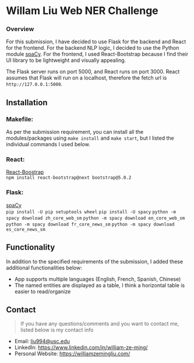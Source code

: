 # Willam Liu Web NER Challenge

### Overview
For this submission, I have decided to use Flask for the backend and React for the frontend.  For the backend NLP logic, I decided to use the Python module [spaCy](https://spacy.io/).  For the frontend, I used React-Bootstrap because I find their UI library to be lightweight and visually appealing.  

The Flask server runs on port 5000, and React runs on port 3000.  React assumes that Flask will run on a localhost, therefore the fetch url is `http://127.0.0.1:5000`.


## Installation
### Makefile:
As per the submission requirement, you can install all the modules/packages using `make install` and  `make start`, but I listed the individual commands I used below.

### React:
[React-Boostrap](https://react-bootstrap.github.io/)\
`npm install react-bootstrap@next bootstrap@5.0.2`

### Flask:
[spaCy](https://spacy.io/)\
`pip install -U pip setuptools wheel`
`pip install -U spacy`
`python -m spacy download zh_core_web_sm`
`python -m spacy download en_core_web_sm`
`python -m spacy download fr_core_news_sm`
`python -m spacy download es_core_news_sm`

## Functionality
In addition to the specified requirements of the submission, I added these additional functionalities below:
* App supports multiple languages (English, French, Spanish, Chinese)
* The named entities are displayed as a table, I think a horizontal table is easier to read/organize


## Contact
> If you have any questions/comments and you want to contact me, listed below is my contact info
* Email: liu994@usc.edu
* LinkedIn: https://www.linkedin.com/in/william-ze-ming/
* Personal Website: https://williamzemingliu.com/
